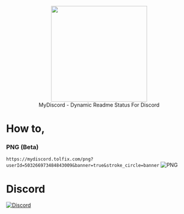 <p align="center">
  <img width="260" src="https://media.discordapp.net/attachments/873608981602517022/873913177442775060/45d3f71aaa39a19ac0ccbca180fa98f6-2.jpg?width=353&height=442">
  <br/>
  MyDiscord - Dynamic Readme Status For Discord
</p>

# How to,
### PNG (Beta)
`https://mydiscord.tolfix.com/png?userId=503266973484843009&banner=true&stroke_circle=banner`
![PNG](https://mydiscord.tolfix.com/png?userId=503266973484843009)

# Discord
[![Discord](https://discord.com/api/guilds/833438897484595230/widget.png?style=banner4)](https://discord.gg/xHde7g93Yh)
